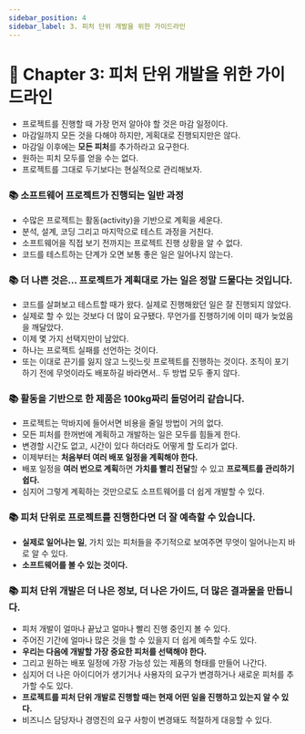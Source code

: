 ```yaml
---
sidebar_position: 4
sidebar_label: 3. 피처 단위 개발을 위한 가이드라인
---
```


# 🌈 Chapter 3: 피처 단위 개발을 위한 가이드라인
- 프로젝트를 진행할 때 가장 먼저 알아야 할 것은 마감 일정이다.
- 마감일까지 모든 것을 다해야 하지만, 게획대로 진행되지만은 않다.
- 마감일 이후에는 **모든 피처**를 추가하라고 요구한다.
- 원하는 피치 모두를 얻을 수는 없다.
- 프로젝트를 그대로 두기보다는 현실적으로 관리해보자.

### 📚 소프트웨어 프로젝트가 진행되는 일반 과정
- 수많은 프로젝트는 활동(activity)을 기반으로 계획을 세운다.
- 분석, 설계, 코딩 그리고 마지막으로 테스트 과정을 거친다.
- 소프트웨어을 직접 보기 전까지는 프로젝트 진행 상황을 알 수 없다.
- 코드를 테스트하는 단계가 오면 보통 좋은 일은 일어나지 않는다.

### 📚 더 나쁜 것은... 프로젝트가 계획대로 가는 일은 정말 드물다는 것입니다.
- 코드를 살펴보고 테스트할 때가 왔다. 실제로 진행해왔던 일은 잘 진행되지 않았다.
- 실제로 할 수 있는 것보다 더 많이 요구됐다. 무언가를 진행하기에 이미 때가 늦었음을 깨달았다.
- 이제 몇 가지 선택지만이 남았다.
- 하나는 프로젝트 실패를 선언하는 것이다.
- 또는 이대로 끈기를 잃지 않고 느릿느릿 프로젝트를 진행하는 것이다. 조직이 포기하기 전에 무엇이라도 배포하길 바라면서.. 두 방법 모두 좋지 않다.

### 📚 활동을 기반으로 한 제품은 100kg짜리 돌덩어리 같습니다.
- 프로젝트는 막바지에 들어서면 비용을 줄일 방법이 거의 없다.
- 모든 피처를 한꺼번에 계획하고 개발하는 일은 모두를 힘들게 한다.
- 변경할 시간도 없고, 시간이 있다 하더라도 어떻게 할 도리가 없다.
- 이제부터는 **처음부터 여러 배포 일정을 계획해야 한다.** 
- 배포 일정을 **여러 번으로 계획**하면 **가치를 빨리 전달**할 수 있고 **프로젝트를 관리하기 쉽다.**
- 심지어 그렇게 계획하는 것만으로도 소프트웨어를 더 쉽게 개발할 수 있다.

### 📚 피처 단위로 프로젝트를 진행한다면 더 잘 예측할 수 있습니다.
- **실제로 일어나는 일**, 가치 있는 피처들을 주기적으로 보여주면 무엇이 일어나는지 바로 알 수 있다.
- **소프트웨어를 볼 수 있는 것이다.**

### 📚 피처 단위 개발은 더 나은 정보, 더 나은 가이드, 더 많은 결과물을 만듭니다.
- 피처 개발이 얼마나 끝났고 얼마나 빨리 진행 중인지 볼 수 있다.
- 주어진 기간에 얼마나 많은 것을 할 수 있을지 더 쉽게 예측할 수도 있다.
- **우리는 다음에 개발할 가장 중요한 피처를 선택해야 한다.**
- 그리고 원하는 배포 일정에 가장 가능성 있는 제품의 형태를 만들어 나간다.
- 심지어 더 나은 아이디어가 생기거나 사용자의 요구가 변경하거나 새로운 피처를 추가할 수도 있다.
- **프로젝트를 피처 단위 개발로 진행할 때는 현재 어떤 일을 진행하고 있는지 알 수 있다.**
- 비즈니스 담당자나 경영진의 요구 사항이 변경돼도 적절하게 대응할 수 있다.
